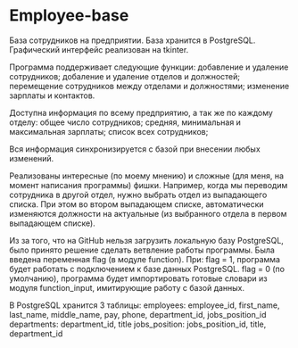 # Employee-base
База сотрудников на предприятии. База хранится в PostgreSQL. Графический интерфейс реализован на tkinter.

Программа поддерживает следующие функции:
добавление и удаление сотрудников;
добаление и удаление отделов и должностей;
перемещение сотрудников между отделами и должностями;
изменение зарплаты и контактов.

Доступна информация по всему предприятию, а так же по каждому отделу:
общее число сотрудников; средняя, минимальная и максимальная зарплаты; список всех сотрудников;

Вся информация синхронизируется с базой при внесении любых изменений.

Реализованы интересные (по моему мнению) и сложные (для меня, на момент написания программы) фишки. Например, когда мы переводим сотрудника в другой отдел, нужно выбрать отдел из выпадающего списка. При этом во втором выпадающем списке, автоматически изменяются должности на актуальные (из выбранного отдела в первом выпадающем списке).

Из за того, что на GitHub нельзя загрузить локальную базу PostgreSQL, было принято решение сделать ветвление работы программы.
Была введена переменная flag (в модуле function).
При:
flag = 1, программа будет работать с подключением к базе данных PostgreSQL.
flag = 0 (по умолчанию), программа будет импортировать готовые словари из модуля function_input, имитирующие работу с базой данных.

В PostgreSQL хранится 3 таблицы:
employees: employee_id, first_name, last_name, middle_name, pay, phone, department_id, jobs_position_id
departments: department_id, title
jobs_position: jobs_position_id, title, department_id
